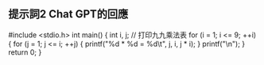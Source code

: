 ## 提示詞2 Chat GPT的回應

#include <stdio.h>
int main() {
    int i, j;
    // 打印九九乘法表
    for (i = 1; i <= 9; ++i) {
        for (j = 1; j <= i; ++j) {
            printf("%d * %d = %d\t", j, i, j * i);
        }
        printf("\n");
    }
    return 0;
}

